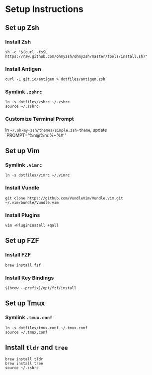 # Setup Instructions

## Set up Zsh

### Install Zsh
```
sh -c "$(curl -fsSL https://raw.github.com/ohmyzsh/ohmyzsh/master/tools/install.sh)"
```

### Install Antigen
```
curl -L git.io/antigen > dotfiles/antigen.zsh
```

### Symlink `.zshrc`
```
ln -s dotfiles/zshrc ~/.zshrc
source ~/.zshrc
```

### Customize Terminal Prompt
In `~/.oh-my-zsh/themes/simple.zsh-theme`, update `PROMPT='%n@%m:%~%# '

## Set up Vim

### Symlink `.vimrc`
```
ln -s dotfiles/vimrc ~/.vimrc
```

### Install Vundle
```
git clone https://github.com/VundleVim/Vundle.vim.git ~/.vim/bundle/Vundle.vim
```

### Install Plugins
```
vim +PluginInstall +qall
```

## Set up FZF

### Install FZF
```
brew install fzf
```

### Install Key Bindings
```
$(brew --prefix)/opt/fzf/install
```

## Set up Tmux

### Symlink `.tmux.conf`
```
ln -s dotfiles/tmux.conf ~/.tmux.conf
source ~/.tmux.conf
```

## Install `tldr` and `tree`
```
brew install tldr
brew install tree
source ~/.zshrc
```
